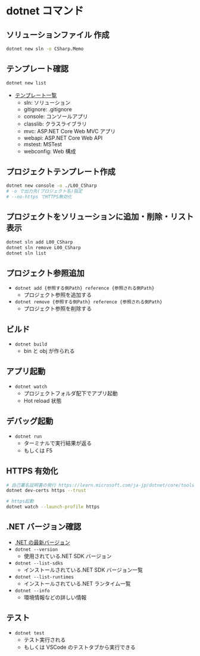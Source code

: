 # dotnet コマンド

## ソリューションファイル 作成

```bash
dotnet new sln -o CSharp.Memo
```

## テンプレート確認

```bash
dotnet new list
```

- [テンプレート一覧](https://learn.microsoft.com/ja-jp/dotnet/core/tools/dotnet-new)
  - sln: ソリューション
  - gitignore: .gitignore
  - console: コンソールアプリ
  - classlib: クラスライブラリ
  - mvc: ASP.NET Core Web MVC アプリ
  - webapi: ASP.NET Core Web API
  - mstest: MSTest
  - webconfig: Web 構成

## プロジェクトテンプレート作成

```bash
dotnet new console -o ./L00_CSharp
# -o で出力先(プロジェクト名)指定
# --no-https でHTTPS無効化
```

## プロジェクトをソリューションに追加・削除・リスト表示

```bash
dotnet sln add L00_CSharp
dotnet sln remove L00_CSharp
dotnet sln list
```

## プロジェクト参照追加

- `dotnet add {参照する側Path} reference {参照される側Path}`
  - プロジェクト参照を追加する
- `dotnet remove {参照する側Path} reference {参照される側Path}`
  - プロジェクト参照を削除する

## ビルド

- `dotnet build`
  - bin と obj が作られる

## アプリ起動

- `dotnet watch`
  - プロジェクトフォルダ配下でアプリ起動
  - Hot reload 状態

## デバッグ起動

- `dotnet run`
  - ターミナルで実行結果が返る
  - もしくは F5

## HTTPS 有効化

```bash
# 自己署名証明書の発行 https://learn.microsoft.com/ja-jp/dotnet/core/tools/dotnet-dev-certs
dotnet dev-certs https --trust

# https起動
dotnet watch --launch-profile https
```

## .NET バージョン確認

- [.NET の最新バージョン](https://dotnet.microsoft.com/ja-jp/download)
- `dotnet --version`
  - 使用されている.NET SDK バージョン
- `dotnet --list-sdks`
  - インストールされている.NET SDK バージョン一覧
- `dotnet --list-runtimes`
  - インストールされている.NET ランタイム一覧
- `dotnet --info`
  - 環境情報などの詳しい情報

## テスト

- `dotnet test`
  - テスト実行される
  - もしくは VSCode のテストタブから実行できる
